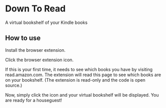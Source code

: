 # Down To Read
A virtual bookshelf of your Kindle books

## How to use

Install the browser extension.

Click the browser extension icon.

If this is your first time, it needs to see which books you have by visiting
read.amazon.com. The extension will read this page to see which books are on
your bookshelf. (The extension is read-only and the code is open source.)

Now, simply click the icon and your virtual bookshelf will be displayed. You
are ready for a houseguest!
